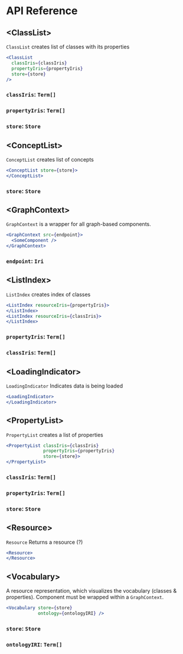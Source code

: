 # API Reference

## &lt;ClassList>
`ClassList` creates list of classes with its properties
```jsx
<ClassList
  classIris={classIris}
  propertyIris={propertyIris}
  store={store}
/>
```
### `classIris`: `Term[]`
### `propertyIris`: `Term[]`
### `store`: `Store`

## &lt;ConceptList>
`ConceptList` creates list of concepts
```jsx
<ConceptList store={store}>  
</ConceptList>
```
### `store`: `Store`

## &lt;GraphContext>
`GraphContext` is a wrapper for all graph-based components.
```jsx
<GraphContext src={endpoint}>
  <SomeComponent />
</GraphContext>
```
### `endpoint`: `Iri`

## &lt;ListIndex>
`ListIndex` creates index of classes
```jsx
<ListIndex resourceIris={propertyIris}> 
</ListIndex>
<ListIndex resourceIris={classIris}> 
</ListIndex>
```
### `propertyIris`: `Term[]`
### `classIris`: `Term[]`

## &lt;LoadingIndicator>
`LoadingIndicator` Indicates data is being loaded
```jsx
<LoadingIndicator> 
</LoadingIndicator>
```

## &lt;PropertyList>
`PropertyList` creates a list of properties
```jsx
<PropertyList classIris={classIris}
              propertyIris={propertyIris}  
              store={store}>  
</PropertyList>
```
### `classIris`: `Term[]`
### `propertyIris`: `Term[]`
### `store`: `Store`

## &lt;Resource>
`Resource` Returns a resource (?)
```jsx
<Resource>  
</Resource>
```

## &lt;Vocabulary>
A resource representation, which visualizes the vocabulary (classes & properties). Component must be wrapped within a `GraphContext`.
```jsx
<Vocabulary store={store} 
            ontology={ontologyIRI} />
```
### `store`: `Store`
### `ontologyIRI`: `Term[]`




